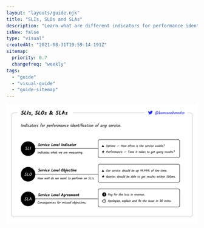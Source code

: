 ```yaml
---
layout: "layouts/guide.njk"
title: "SLIs, SLOs and SLAs"
description: "Learn what are different indicators for performance identification of any service."
isNew: false
type: "visual"
createdAt: "2021-08-31T19:59:14.191Z"
sitemap:
  priority: 0.7
  changefreq: "weekly"
tags:
  - "guide"
  - "visual-guide"
  - "guide-sitemap"
---
```


[![](/guides/sli-slo-sla.jpeg)](/guides/sli-slo-sla.jpeg)

